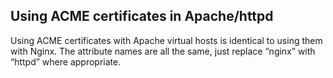 ## Using ACME certificates in Apache/httpd

Using ACME certificates with Apache virtual hosts is identical to using them with Nginx. The attribute names are all the same, just replace “nginx” with “httpd” where appropriate.
